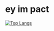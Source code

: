 # ey im pact
[![Top Langs](https://github-readme-stats.vercel.app/api/top-langs/?username=pact64)](https://github.com/pact64/pact64.github.io)
